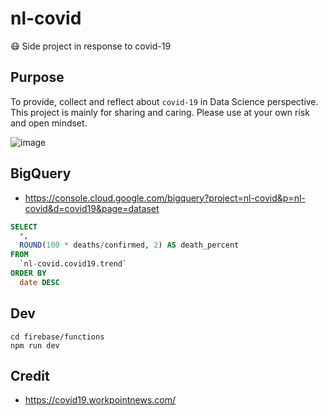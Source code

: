 # nl-covid

😷 Side project in response to covid-19

## Purpose

To provide, collect and reflect about `covid-19` in Data Science perspective.
This project is mainly for sharing and caring.
Please use at your own risk and open mindset.

![image](https://user-images.githubusercontent.com/97060/76939014-38296000-692a-11ea-8e1a-aa741eccdc92.png)

## BigQuery

- https://console.cloud.google.com/bigquery?project=nl-covid&p=nl-covid&d=covid19&page=dataset

```SQL
SELECT
  *,
  ROUND(100 * deaths/confirmed, 2) AS death_percent
FROM
  `nl-covid.covid19.trend`
ORDER BY
  date DESC
```

## Dev

```
cd firebase/functions
npm run dev
```

## Credit

- https://covid19.workpointnews.com/
